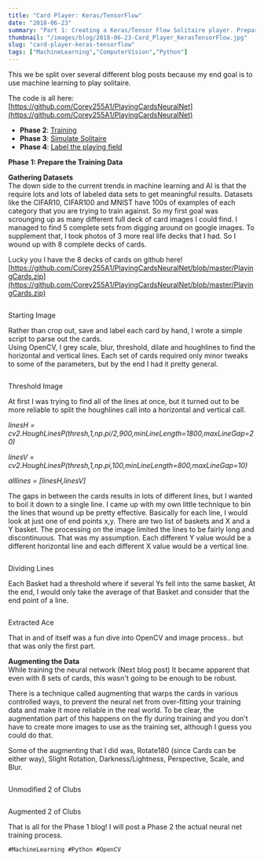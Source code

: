 ```yaml
---
title: "Card Player: Keras/TensorFlow"
date: "2018-06-23"
summary: "Part 1: Creating a Keras/Tensor Flow Solitaire player. Prepare the Dataset!"
thumbnail: "/images/blog/2018-06-23-Card_Player_KerasTensorFlow.jpg"
slug: "card-player-keras-tensorflow"
tags: ["MachineLearning","ComputerVision","Python"]
---
```

This we be split over several different blog posts because my end goal is to use machine learning to play solitaire. 

The code is all here: [https://github.com/Corey255A1/PlayingCardsNeuralNet](https://github.com/Corey255A1/PlayingCardsNeuralNet)

* **Phase 2**: [Training](/single-post/card-player-keras-training)
* **Phase 3**: [Simulate Solitaire](/single-post/card-player-command-line-solitaire)
* **Phase 4**: [Label the playing field](/single-post/card-player-detecting-cards)

**Phase 1: Prepare the Training Data**

**Gathering Datasets**  
The down side to the current trends in machine learning and AI is that the require lots and lots of labeled data sets to get meaningful results. Datasets like the CIFAR10, CIFAR100 and MNIST have 100s of examples of each category that you are trying to train against. So my first goal was scrounging up as many different full deck of card images I could find. I managed to find 5 complete sets from digging around on google images. To supplement that, I took photos of 3 more real life decks that I had. So I wound up with 8 complete decks of cards. 

Lucky you I have the 8 decks of cards on github here!  
[https://github.com/Corey255A1/PlayingCardsNeuralNet/blob/master/PlayingCards.zip](https://github.com/Corey255A1/PlayingCardsNeuralNet/blob/master/PlayingCards.zip) 

<p class="blog-img center lg">
    <img src="/images/blog/cards8-sm.jpg" alt="">
    <div class="center">Starting Image</div>
</p>

Rather than crop out, save and label each card by hand, I wrote a simple script to parse out the cards.  
Using OpenCV, I grey scale, blur, threshold, dilate and houghlines to find the horizontal and vertical lines. Each set of cards required only minor tweaks to some of the parameters, but by the end I had it pretty general.

<p class="blog-img center lg">
    <img src="/images/blog/cards_process1-sm.jpg" alt="">
    <div class="center">Threshold Image</div>
</p>

At first I was trying to find all of the lines at once, but it turned out to be more reliable to split the houghlines call into a horizontal and vertical call.

*linesH = cv2.HoughLinesP(thresh,1,np.pi/2,900,minLineLength=1800,maxLineGap=20)*

*linesV = cv2.HoughLinesP(thresh,1,np.pi,100,minLineLength=800,maxLineGap=10)*

*alllines = [linesH,linesV]*


The gaps in between the cards results in lots of different lines, but I wanted to boil it down to a single line. I came up with my own little technique to bin the lines that wound up be pretty effective. Basically for each line, I would look at just one of end points x,y. There are two list of baskets and X and a Y basket. The processing on the image limited the lines to be fairly long and discontinuous. That was my assumption. Each different Y value would be a different horizontal line and each different X value would be a vertical line.

<p class="blog-img center lg">
    <img src="/images/blog/cards_process2-sm.jpg" alt="">
    <div class="center">Dividing Lines</div>
</p>

Each Basket had a threshold where if several Ys fell into the same basket, At the end, I would only take the average of that Basket and consider that the end point of a line. 

<p class="blog-img center md">
    <img src="/images/blog/aceofspades.jpg" alt="">
    <div class="center">Extracted Ace</div>
</p>

That in and of itself was a fun dive into OpenCV and image process.. but that was only the first part.

**Augmenting the Data**  
While training the neural network (Next blog post) It became apparent that even with 8 sets of cards, this wasn't going to be enough to be robust. 

There is a technique called augmenting that warps the cards in various controlled ways, to prevent the neural net from over-fitting your training data and make it more reliable in the real world. To be clear, the augmentation part of this happens on the fly during training and you don't have to create more images to use as the training set, although I guess you could do that. 

Some of the augmenting that I did was, Rotate180 (since Cards can be either way), Slight Rotation, Darkness/Lightness, Perspective, Scale, and Blur.

<p class="blog-img center md">
    <img src="/images/blog/card2c_normal.jpg" alt="">
    <div class="center">Unmodified 2 of Clubs</div>
</p>

<p class="blog-img center md">
    <img src="/images/blog/card2c_warped.jpg" alt="">
    <div class="center">Augmented 2 of Clubs</div>
</p>


That is all for the Phase 1 blog! I will post a Phase 2 the actual neural net training process. 

`#MachineLearning #Python #OpenCV`